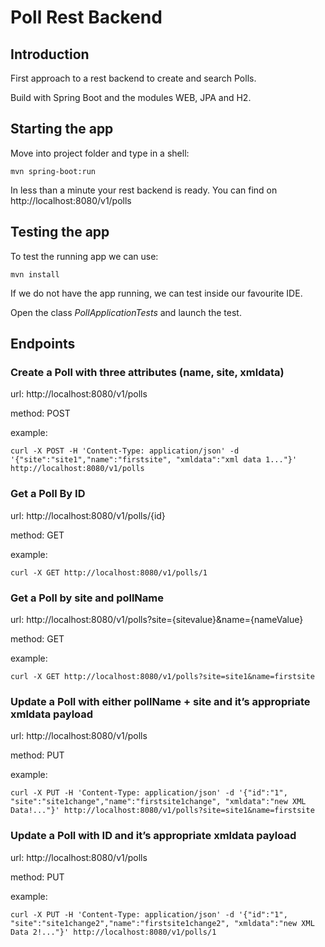 # Poll Rest Backend


## Introduction

First approach to a rest backend to create and search Polls.

Build with Spring Boot and the modules WEB, JPA and H2.

## Starting the app

Move into project folder and type in a shell:

```
mvn spring-boot:run
```

In less than a minute your rest backend is ready. You can find on http://localhost:8080/v1/polls

## Testing the app

To test the running app we can use:

```
mvn install
```

If we do not have the app running, we can test inside our favourite IDE. 

Open the class *PollApplicationTests* and launch the test.


## Endpoints

### Create a Poll with three attributes (name, site, xmldata)

url: http://localhost:8080/v1/polls 

method: POST

example: 
```
curl -X POST -H 'Content-Type: application/json' -d '{"site":"site1","name":"firstsite", "xmldata":"xml data 1..."}' http://localhost:8080/v1/polls
```



### Get a Poll By ID

url: http://localhost:8080/v1/polls/{id}

method: GET

example:
```
curl -X GET http://localhost:8080/v1/polls/1
```


### Get a Poll by site and pollName

url: http://localhost:8080/v1/polls?site={sitevalue}&name={nameValue} 

method: GET

example:
```
curl -X GET http://localhost:8080/v1/polls?site=site1&name=firstsite
```


### Update a Poll with either pollName + site and it’s appropriate xmldata payload

url: http://localhost:8080/v1/polls 

method: PUT

example: 
```
curl -X PUT -H 'Content-Type: application/json' -d '{"id":"1", "site":"site1change","name":"firstsite1change", "xmldata":"new XML Data!..."}' http://localhost:8080/v1/polls?site=site1&name=firstsite
```



### Update a Poll with ID and it’s appropriate xmldata payload

url: http://localhost:8080/v1/polls 

method: PUT

example: 
```
curl -X PUT -H 'Content-Type: application/json' -d '{"id":"1", "site":"site1change2","name":"firstsite1change2", "xmldata":"new XML Data 2!..."}' http://localhost:8080/v1/polls/1
```


